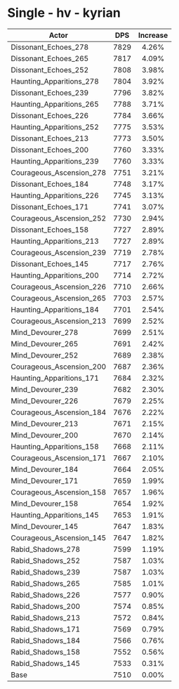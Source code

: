 # Single - hv - kyrian
| Actor | DPS | Increase |
|---|:---:|:---:|
|Dissonant_Echoes_278|7829|4.26%|
|Dissonant_Echoes_265|7817|4.09%|
|Dissonant_Echoes_252|7808|3.98%|
|Haunting_Apparitions_278|7804|3.92%|
|Dissonant_Echoes_239|7796|3.82%|
|Haunting_Apparitions_265|7788|3.71%|
|Dissonant_Echoes_226|7784|3.66%|
|Haunting_Apparitions_252|7775|3.53%|
|Dissonant_Echoes_213|7773|3.50%|
|Dissonant_Echoes_200|7760|3.33%|
|Haunting_Apparitions_239|7760|3.33%|
|Courageous_Ascension_278|7751|3.21%|
|Dissonant_Echoes_184|7748|3.17%|
|Haunting_Apparitions_226|7745|3.13%|
|Dissonant_Echoes_171|7741|3.07%|
|Courageous_Ascension_252|7730|2.94%|
|Dissonant_Echoes_158|7727|2.89%|
|Haunting_Apparitions_213|7727|2.89%|
|Courageous_Ascension_239|7719|2.78%|
|Dissonant_Echoes_145|7717|2.76%|
|Haunting_Apparitions_200|7714|2.72%|
|Courageous_Ascension_226|7710|2.66%|
|Courageous_Ascension_265|7703|2.57%|
|Haunting_Apparitions_184|7701|2.54%|
|Courageous_Ascension_213|7699|2.52%|
|Mind_Devourer_278|7699|2.51%|
|Mind_Devourer_265|7691|2.42%|
|Mind_Devourer_252|7689|2.38%|
|Courageous_Ascension_200|7687|2.36%|
|Haunting_Apparitions_171|7684|2.32%|
|Mind_Devourer_239|7682|2.30%|
|Mind_Devourer_226|7679|2.25%|
|Courageous_Ascension_184|7676|2.22%|
|Mind_Devourer_213|7671|2.15%|
|Mind_Devourer_200|7670|2.14%|
|Haunting_Apparitions_158|7668|2.11%|
|Courageous_Ascension_171|7667|2.10%|
|Mind_Devourer_184|7664|2.05%|
|Mind_Devourer_171|7659|1.99%|
|Courageous_Ascension_158|7657|1.96%|
|Mind_Devourer_158|7654|1.92%|
|Haunting_Apparitions_145|7653|1.91%|
|Mind_Devourer_145|7647|1.83%|
|Courageous_Ascension_145|7647|1.82%|
|Rabid_Shadows_278|7599|1.19%|
|Rabid_Shadows_252|7587|1.03%|
|Rabid_Shadows_239|7587|1.03%|
|Rabid_Shadows_265|7585|1.01%|
|Rabid_Shadows_226|7577|0.90%|
|Rabid_Shadows_200|7574|0.85%|
|Rabid_Shadows_213|7572|0.84%|
|Rabid_Shadows_171|7569|0.79%|
|Rabid_Shadows_184|7566|0.76%|
|Rabid_Shadows_158|7552|0.56%|
|Rabid_Shadows_145|7533|0.31%|
|Base|7510|0.00%|
